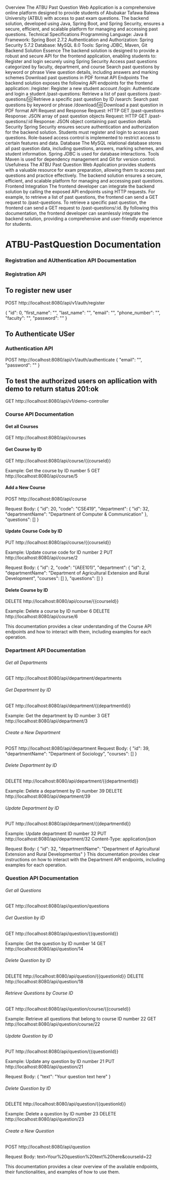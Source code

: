 
Overview
The ATBU Past Question Web Application is a comprehensive online platform designed to provide students of Abubakar Tafawa Balewa University (ATBU) with access to past exam questions. The backend solution, developed using Java, Spring Boot, and Spring Security, ensures a secure, efficient, and scalable platform for managing and accessing past questions.
Technical Specifications
Programming Language: Java 8
Framework: Spring Boot 2.7.2
Authentication and Authorization: Spring Security 5.7.2
Database: MySQL 8.0
Tools: Spring JDBC, Maven, Git
Backend Solution Essence
The backend solution is designed to provide a robust and secure API for the frontend application, enabling students to:
Register and login securely using Spring Security
Access past questions categorized by faculty, department, and course
Search past questions by keyword or phrase
View question details, including answers and marking schemes
Download past questions in PDF format
API Endpoints
The backend solution exposes the following API endpoints for the frontend application:
/register: Register a new student account
/login: Authenticate and login a student
/past-questions: Retrieve a list of past questions
/past-questions/:id: Retrieve a specific past question by ID
/search: Search past questions by keyword or phrase
/download/:id: Download a past question in PDF format
API Request and Response
Request: HTTP GET /past-questions
Response: JSON array of past question objects
Request: HTTP GET /past-questions/:id
Response: JSON object containing past question details
Security
Spring Security ensures secure authentication and authorization for the backend solution. Students must register and login to access past questions. Role-based access control is implemented to restrict access to certain features and data.
Database
The MySQL relational database stores all past question data, including questions, answers, marking schemes, and student information. Spring JDBC is used for database interactions.
Tools
Maven is used for dependency management and Git for version control.
Usefulness
The ATBU Past Question Web Application provides students with a valuable resource for exam preparation, allowing them to access past questions and practice effectively. The backend solution ensures a secure, efficient, and scalable platform for managing and accessing past questions.
Frontend Integration
The frontend developer can integrate the backend solution by calling the exposed API endpoints using HTTP requests. For example, to retrieve a list of past questions, the frontend can send a GET request to /past-questions. To retrieve a specific past question, the frontend can send a GET request to /past-questions/:id.
By following this documentation, the frontend developer can seamlessly integrate the backend solution, providing a comprehensive and user-friendly experience for students.

# ATBU-PastQuestion Documentation

### Registration and AUthentication API Documentation

### Registration API
## To register new user
POST http://localhost:8080/api/v1/auth/register

{
  "id": 0,
  "first_name": "",
  "last_name": "",
  "email": "",
  "phone_number": "",
  "faculty": "",
  "password": ""
}

## To Authenticate USer
### Authentication API

POST http://localhost:8080/api/v1/auth/authenticate
{
  "email": "",
  "password": ""
}

## To test the authorized  users on apllication with demo to return status 201:ok

GET http://localhost:8080/api/v1/demo-controller

### Course API Documentation
#### Get all Courses
GET http://localhost:8080/api/courses

#### Get Course by ID
GET http://localhost:8080/api/course/{{courseId}}

Example: Get the course by ID number 5
GET http://localhost:8080/api/course/5

#### Add a New Course
POST http://localhost:8080/api/course

Request Body:
{
  "id": 20,
  "code": "CSE419",
  "department": {
    "id": 32,
    "departmentName": "Department of Computer & Communication"
  },
  "questions": []
}

#### Update Course Code by ID
PUT http://localhost:8080/api/course/{{courseId}}

Example: Update course code for ID number 2
PUT http://localhost:8080/api/course/2

Request Body:
{
  "id": 2,
  "code": "(AEE101)",
  "department": {
    "id": 2,
    "departmentName": "Department of Agricultural Extension and Rural Development",
    "courses": []
  },
  "questions": []
}
#### Delete Course by ID
DELETE http://localhost:8080/api/course/{{courseId}}

Example: Delete a course by ID number 6
DELETE http://localhost:8080/api/course/6

This documentation provides a clear understanding of the Course API endpoints and how to interact with them, including examples for each operation.


### Department API Documentation

###### Get all Departments
GET http://localhost:8080/api/department/departments

###### Get Department by ID
GET http://localhost:8080/api/department/{{departmentId}}

Example: Get the department by ID number 3
GET http://localhost:8080/api/department/3

###### Create a New Department
POST http://localhost:8080/api/department
Request Body:
{
  "id": 39,
  "departmentName": "Department of Sociology",
  "courses": []
}

###### Delete Department by ID
DELETE http://localhost:8080/api/department/{{departmentId}}

Example: Delete a department by ID number 39
DELETE http://localhost:8080/api/department/39

###### Update Department by ID
PUT http://localhost:8080/api/department/{{departmentId}}

Example: Update department ID number 32
PUT http://localhost:8080/api/department/32
Content-Type: application/json

Request Body:
{
  "id": 32,
  "departmentName": "Department of Agricultural Extension and Rural Developmentss"
}
This documentation provides clear instructions on how to interact with the Department API endpoints, including examples for each operation.

### Question API Documentation

###### Get all Questions
GET http://localhost:8080/api/question/questions

###### Get Question by ID
GET http://localhost:8080/api/question/{{questionId}}

Example: Get the question by ID number 14
GET http://localhost:8080/api/question/14

###### Delete Question by ID
DELETE http://localhost:8080/api/question/{{questionId}}
DELETE http://localhost:8080/api/question/18

###### Retrieve Questions by Course ID
GET http://localhost:8080/api/question/course/{{courseId}}

Example: Retrieve all questions that belong to course ID number 22
GET http://localhost:8080/api/question/course/22

###### Update Question by ID
PUT http://localhost:8080/api/question/{{questionId}}

Example: Update any question by ID number 21
PUT http://localhost:8080/api/question/21

Request Body:
{
  "text": "Your question text here"
}
###### Delete Question by ID
DELETE http://localhost:8080/api/question/{{questionId}}

Example: Delete a question by ID number 23
DELETE http://localhost:8080/api/question/23

###### Create a New Question
POST http://localhost:8080/api/question

Request Body:
text=Your%20question%20text%20here&courseId=22


This documentation provides a clear overview of the available endpoints, their functionalities, and examples of how to use them.

